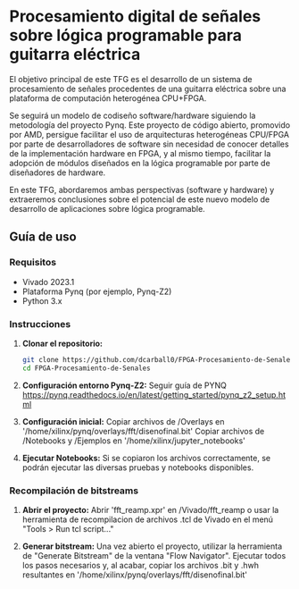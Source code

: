 # Procesamiento digital de señales sobre lógica programable para guitarra eléctrica
El objetivo principal de este TFG es el desarrollo de un sistema de procesamiento de señales procedentes de una guitarra eléctrica sobre una plataforma de computación heterogénea CPU+FPGA.

Se seguirá un modelo de codiseño software/hardware siguiendo la metodología del proyecto Pynq. Este proyecto de código abierto, promovido por AMD, persigue facilitar el uso de arquitecturas heterogéneas CPU/FPGA por parte de desarrolladores de software sin necesidad de conocer detalles de la implementación hardware en FPGA, y al mismo tiempo, facilitar la adopción de módulos diseñados en la lógica programable por parte de diseñadores de hardware.

En este TFG, abordaremos ambas perspectivas (software y hardware) y extraeremos conclusiones sobre el potencial de este nuevo modelo de desarrollo de aplicaciones sobre lógica programable.

## Guía de uso

### Requisitos

- Vivado 2023.1
- Plataforma Pynq (por ejemplo, Pynq-Z2)
- Python 3.x

### Instrucciones

1. **Clonar el repositorio:**

   ```bash
   git clone https://github.com/dcarball0/FPGA-Procesamiento-de-Senales.git
   cd FPGA-Procesamiento-de-Senales
   ```

2. **Configuración entorno Pynq-Z2:**
   Seguir guía de PYNQ https://pynq.readthedocs.io/en/latest/getting_started/pynq_z2_setup.html

3. **Configuración inicial:**
   Copiar archivos de /Overlays en '/home/xilinx/pynq/overlays/fft/disenofinal.bit'
   Copiar archivos de /Notebooks y /Ejemplos en '/home/xilinx/jupyter_notebooks'

5. **Ejecutar Notebooks:**
   Si se copiaron los archivos correctamente, se podrán ejecutar las diversas pruebas y notebooks disponibles.


### Recompilación de bitstreams

1. **Abrir el proyecto:**
   Abrir 'fft_reamp.xpr' en /Vivado/fft_reamp o usar la herramienta de recompilacion de archivos .tcl de Vivado en el menú "Tools > Run tcl script..."

2. **Generar bitstream:**
   Una vez abierto el proyecto, utilizar la herramienta de "Generate Bitstream" de la ventana "Flow Navigator".
   Ejecutar todos los pasos necesarios y, al acabar, copiar los archivos .bit y .hwh resultantes en '/home/xilinx/pynq/overlays/fft/disenofinal.bit'
